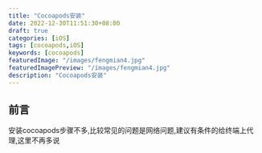```yaml
---
title: "Cocoapods安装"
date: 2022-12-30T11:51:30+08:00
draft: true
categories: [iOS]
tags: [cocoapods,iOS]
keywords: [cocoapods]
featuredImage: "/images/fengmian4.jpg"
featuredImagePreview: "/images/fengmian4.jpg"
description: "Cocoapods安装"
---
```

<!--more-->
## 前言
安装cocoapods步骤不多,比较常见的问题是网络问题,建议有条件的给终端上代理,这里不再多说

    
